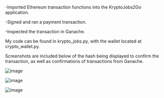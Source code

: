 
-Imported Ethereum transaction functions into the KryptoJobs2Go application.

-Signed and ran a payment transaction.

-Inspected the transaction in Ganache.

My code can be found in krypto_jobs.py, with the wallet located at crypto_wallet.py. 

Screenshots are included below of the hash being displayed to confirm the transaction, as well as confirmations of transactions from Ganache.

![image](https://github.com/Mccalabrese/Module-19-Challenge/blob/08528167fbe0715289056e0cd88f2b470421a439/Screenshots/Screenshot%202024-02-07%20at%204.04.42%E2%80%AFPM.png)

![image](https://github.com/Mccalabrese/Module-19-Challenge/blob/08528167fbe0715289056e0cd88f2b470421a439/Screenshots/Screenshot%202024-02-07%20at%203.58.50%E2%80%AFPM.png)

![image](https://github.com/Mccalabrese/Module-19-Challenge/blob/08528167fbe0715289056e0cd88f2b470421a439/Screenshots/Screenshot%202024-02-07%20at%203.59.38%E2%80%AFPM.png)
